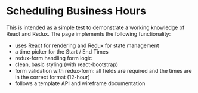 # Scheduling Business Hours

This is intended as a simple test to demonstrate a working knowledge of React and Redux. The page implements the following functionality:
- uses React for rendering and Redux for state management
- a time picker for the Start / End Times
- redux-form handling form logic
- clean, basic styling (with react-bootstrap)
- form validation with redux-form: all fields are required and the times are in the correct format (12-hour)
- follows a template API and wireframe documentation